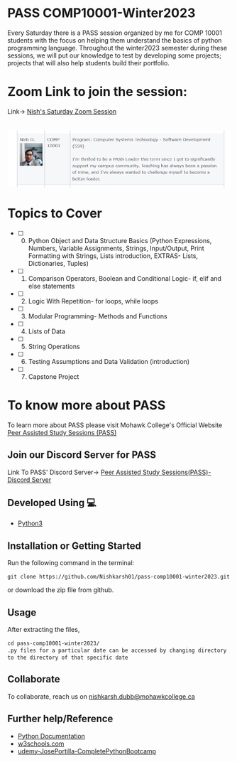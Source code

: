# PASS COMP10001-Winter2023
Every Saturday there is a PASS session organized by me for COMP 10001 students with the focus on helping them understand the basics of python programming language. Throughout the winter2023 semester during these sessions, we will put our knowledge to test by developing some projects; projects that will also help students build their portfolio.

# Zoom Link to join the session:
Link-> [Nish's Saturday Zoom Session](https://mohawkcollege.zoom.us/j/95227377950?pwd=K29zTUFXNEZHSVVJS0QweE1LVWF2Zz09)  
<br><br>
![PASS Press Release Picture](./images/NishPass.png)

# Topics to Cover
- [ ] 0. Python Object and Data Structure Basics (Python Expressions, Numbers, Variable Assignments, Strings, Input/Output, Print Formatting with Strings, Lists introduction, EXTRAS- Lists, Dictionaries, Tuples)
- [ ] 1. Comparison Operators, Boolean and Conditional Logic- if, elif and else statements
- [ ] 2. Logic With Repetition- for loops, while loops
- [ ] 3. Modular Programming- Methods and Functions
- [ ] 4. Lists of Data
- [ ] 5. String Operations
- [ ] 6. Testing Assumptions and Data Validation (introduction)
- [ ] 7. Capstone Project

# To know more about PASS
To learn more about PASS please visit Mohawk College's Official Website [Peer Assisted Study Sessions (PASS)](https://www.mohawkcollege.ca/learning-support-centre/peer-assisted-study-sessions-pass)

## Join our Discord Server for PASS
Link To PASS' Discord Server-> [Peer Assisted Study Sessions(PASS)-Discord Server](https://discord.gg/ewHD69kws)

## Developed Using 💻
+ [Python3](https://docs.python.org/)

## Installation or Getting Started
Run the following command in the terminal:

	git clone https://github.com/Nishkarsh01/pass-comp10001-winter2023.git
or download the zip file from github.
    

## Usage
After extracting the files,

    cd pass-comp10001-winter2023/
    .py files for a particular date can be accessed by changing directory to the directory of that specific date

## Collaborate
To collaborate, reach us on [nishkarsh.dubb@mohawkcollege.ca]()

## Further help/Reference
+ [Python Documentation](https://docs.python.org/)
+ [w3schools.com](https://www.w3schools.com/)
+ [udemy-JosePortilla-CompletePythonBootcamp](https://www.udemy.com/course/complete-python-bootcamp/learn/lecture/9388520?start=0#overview)
